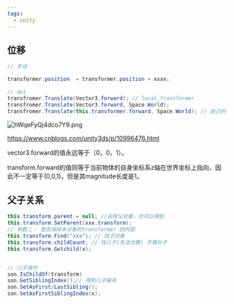 ```yaml
---
tags:
  - unity
---
```

## 位移

```c#
// 手动

transformer.position  = transformer.position + xxxx;

// api
transfromer.Translate(Vector3.forward); // local_transformer
transfromer.Translate(Vector3.forward, Space.World);
transfromer.Translate(this.transformer.forward, Space.World); // 自己的坐标系 
```

![hWqeFyQj4dco7Y9.png](https://s2.loli.net/2024/07/19/hWqeFyQj4dco7Y9.png)

https://www.cnblogs.com/unity3ds/p/10996476.html

vector3.forward的值永远等于（0，0，1）。

transform.forward的值则等于当前物体的自身坐标系z轴在世界坐标上指向，因此不一定等于(0,0,1)，但是其magnitude长度是1。

## 父子关系

```c#
this.transform.parent = null; //去除父对象，也可以得到
this.transform.SetParent(xxx.transform);
// 参数二： 是否保持本对象的transformer 的内容
this.transform.Find("xxx"); // 找子对象
this.transform.childCount; // 找儿子(失活也算) 不算孙子
this.transform.Getchild(x); 


// 儿子操作
son.IsChildOf(transform)
son.GetSiblingIndex();// 得到儿子编号
son.SetAsFirst/LastSibling();
son.SetAsFirstSiblingIndex(x);
```
